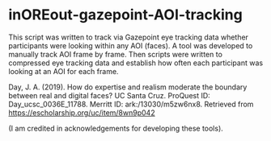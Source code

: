 # inOREout-gazepoint-AOI-tracking
This script was written to track via Gazepoint eye tracking data whether participants were looking within any AOI (faces). A tool was developed to manually track AOI frame by frame. Then scripts were written to compressed eye tracking data and establish how often each participant was looking at an AOI for each frame.    

Day, J. A. (2019). How do expertise and realism moderate the boundary between real and digital faces? UC Santa Cruz. ProQuest ID: Day_ucsc_0036E_11788. Merritt ID: ark:/13030/m5zw6nx8. Retrieved from https://escholarship.org/uc/item/8wn9p042 

(I am credited in acknowledgements for developing these tools). 
